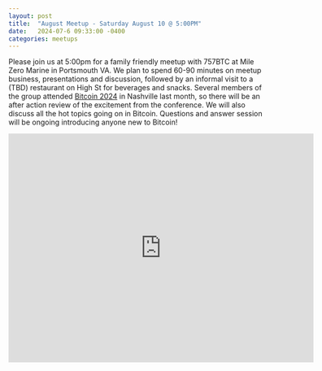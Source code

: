 ```yaml
---
layout: post
title:  "August Meetup - Saturday August 10 @ 5:00PM"
date:   2024-07-6 09:33:00 -0400
categories: meetups
---
```

Please join us at 5:00pm for a family friendly meetup with 757BTC at Mile Zero Marine in Portsmouth VA. We plan to spend 60-90 minutes on meetup business, presentations and discussion, followed by an informal visit to a (TBD) restaurant on High St for beverages and snacks. Several members of the group attended [Bitcoin 2024](https://bitcoin2024.b.tc/2024) in Nashville last month, so there will be an after action review of the excitement from the conference. We will also discuss all the hot topics going on in Bitcoin. Questions and answer session will be ongoing introducing anyone new to Bitcoin!

<iframe src="https://www.google.com/maps/embed?pb=!1m18!1m12!1m3!1d596.1170077708135!2d-76.29721364168317!3d36.83513346377685!2m3!1f0!2f0!3f0!3m2!1i1024!2i768!4f13.1!3m3!1m2!1s0x89baa320f4ea4287%3A0x60b66698efea7ac0!2sMile%20Zero%20Marine!5e0!3m2!1sen!2sus!4v1711046558382!5m2!1sen!2sus" width="600" height="450" style="border:0;" allowfullscreen="" loading="lazy" referrerpolicy="no-referrer-when-downgrade"></iframe>
